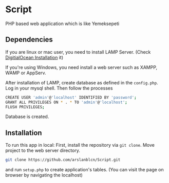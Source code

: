 # Script
PHP based web application which is like Yemeksepeti

## Dependencies

If you are linux or mac user, you need to install LAMP Server. (Check [DigitialOcean Installation](https://www.digitalocean.com/community/tutorials/how-to-install-linux-apache-mysql-php-lamp-stack-ubuntu-18-04) it)

If you're using Windows, you need install a web server such as XAMPP, WAMP or AppServ.

After installation of LAMP, create database as defined in the `config.php`. Log in your mysql shell. Then follow the processes
```bash
CREATE USER 'admin'@'localhost' IDENTIFIED BY 'password';
GRANT ALL PRIVILEGES ON * . * TO 'admin'@'localhost';
FLUSH PRIVILEGES;
```
Database is created.

## Installation

To run this app in local: First, install the repository via `git clone`. Move project to the web server directory.

```bash
git clone https://github.com/arslanblcn/Script.git
```
and run `setup.php` to create application's tables. (You can visit the page on browser by navigating the localhost)
